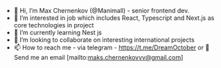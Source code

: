 - 👋 Hi, I’m Max Chernenkov (@Manimall) - senior frontend dev. 
- 👀 I’m interested in job which includes React, Typescript and Next.js as core technologies in project
- 🌱 I’m currently learning Nest js
- 💞️ I’m looking to collaborate on interesting international projects
- 📫 How to reach me - via telegram - https://t.me/DreamOctober or 💌 Send me an email [mailto:maks.chernenkovvv@gmail.com]

<!---
Manimall/Manimall is a ✨ special ✨ repository because its `README.md` (this file) appears on your GitHub profile.
You can click the Preview link to take a look at your changes.
--->
